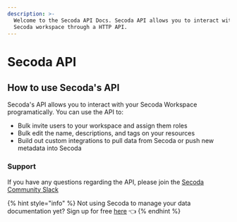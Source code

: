 ```yaml
---
description: >-
  Welcome to the Secoda API Docs. Secoda API allows you to interact with your
  Secoda workspace through a HTTP API.
---
```


# Secoda API

## **How to use Secoda's API** <a href="#h_3a4bfd6458" id="h_3a4bfd6458"></a>

Secoda's API allows you to interact with your Secoda Workspace programatically. You can use the API to:

* Bulk invite users to your workspace and assign them roles
* Bulk edit the name, descriptions, and tags on your resources
* Build out custom integrations to pull data from Secoda or push new metadata into Secoda

### Support

If you have any questions regarding the API, please join the [Secoda Community Slack](https://via.intercom.io/c?url=https%3A%2F%2Fjoin.slack.com%2Ft%2Fsecodacommunity%2Fshared\_invite%2Fzt-mhnu278g-FktKZmZ51SDQtlu3NRAxqg\&h=13f5aaa171821956434fc25f4c759a803f98a84f-dssmg53d\_11:24933\&l=d215b12164c764d92e3bca464c2434cae72f7a22-8270396)

{% hint style="info" %}
Not using Secoda to manage your data documentation yet? Sign up for free [here](https://app.secoda.co/) 👈
{% endhint %}
